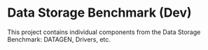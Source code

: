 # Data Storage Benchmark (Dev)

This project contains individual components from the Data Storage Benchmark: DATAGEN, Drivers, etc.
